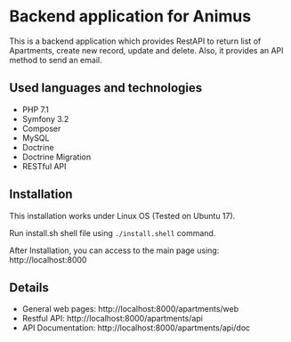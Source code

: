 Backend application for Animus
==============================
This is a backend application which provides RestAPI to return list of Apartments, create new record, update and delete. Also, it provides an API method to send an email. 

## Used languages and technologies
- PHP 7.1
- Symfony 3.2
- Composer
- MySQL
- Doctrine
- Doctrine Migration
- RESTful API

## Installation
This installation works under Linux OS (Tested on Ubuntu 17). 

Run install.sh shell file using `./install.shell` command. 

After Installation, you can access to the main page using: http://localhost:8000

## Details

- General web pages: http://localhost:8000/apartments/web
- Restful API: http://localhost:8000/apartments/api
- API Documentation: http://localhost:8000/apartments/api/doc

